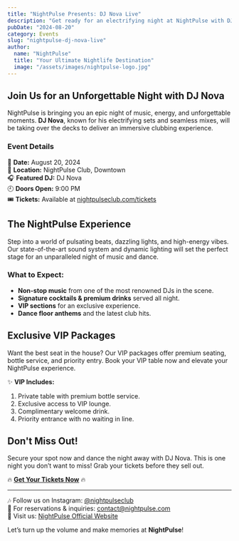 ```yaml
---
title: "NightPulse Presents: DJ Nova Live"
description: "Get ready for an electrifying night at NightPulse with DJ Nova spinning the hottest beats all night long!"
pubDate: "2024-08-20"
category: Events
slug: "nightpulse-dj-nova-live"
author:
  name: "NightPulse"
  title: "Your Ultimate Nightlife Destination"
  image: "/assets/images/nightpulse-logo.jpg"
---
```


## Join Us for an Unforgettable Night with DJ Nova

NightPulse is bringing you an epic night of music, energy, and unforgettable moments. **DJ Nova**, known for his electrifying sets and seamless mixes, will be taking over the decks to deliver an immersive clubbing experience.

### Event Details

📅 **Date:** August 20, 2024  
📍 **Location:** NightPulse Club, Downtown  
🎧 **Featured DJ:** DJ Nova  
🕘 **Doors Open:** 9:00 PM  
🎟 **Tickets:** Available at [nightpulseclub.com/tickets](#)  

## The NightPulse Experience

Step into a world of pulsating beats, dazzling lights, and high-energy vibes. Our state-of-the-art sound system and dynamic lighting will set the perfect stage for an unparalleled night of music and dance.

### What to Expect:
- **Non-stop music** from one of the most renowned DJs in the scene.
- **Signature cocktails & premium drinks** served all night.
- **VIP sections** for an exclusive experience.
- **Dance floor anthems** and the latest club hits.

## Exclusive VIP Packages

Want the best seat in the house? Our VIP packages offer premium seating, bottle service, and priority entry. Book your VIP table now and elevate your NightPulse experience.

✨ **VIP Includes:**
1. Private table with premium bottle service.
2. Exclusive access to VIP lounge.
3. Complimentary welcome drink.
4. Priority entrance with no waiting in line.

## Don't Miss Out!

Secure your spot now and dance the night away with DJ Nova. This is one night you don’t want to miss! Grab your tickets before they sell out.

🔥 **[Get Your Tickets Now](#)** 🔥

---

🎶 Follow us on Instagram: [@nightpulseclub](#)  
📩 For reservations & inquiries: contact@nightpulse.com  
📍 Visit us: [NightPulse Official Website](#)  

Let’s turn up the volume and make memories at **NightPulse**!

